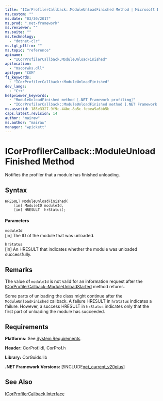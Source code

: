 ```yaml
---
title: "ICorProfilerCallback::ModuleUnloadFinished Method | Microsoft Docs"
ms.custom: ""
ms.date: "03/30/2017"
ms.prod: ".net-framework"
ms.reviewer: ""
ms.suite: ""
ms.technology: 
  - "dotnet-clr"
ms.tgt_pltfrm: ""
ms.topic: "reference"
apiname: 
  - "ICorProfilerCallback.ModuleUnloadFinished"
apilocation: 
  - "mscorwks.dll"
apitype: "COM"
f1_keywords: 
  - "ICorProfilerCallback::ModuleUnloadFinished"
dev_langs: 
  - "C++"
helpviewer_keywords: 
  - "ModuleUnloadFinished method [.NET Framework profiling]"
  - "ICorProfilerCallback::ModuleUnloadFinished method [.NET Framework profiling]"
ms.assetid: 185e3327-9f9c-44bc-8a5c-febea9a6bb5b
caps.latest.revision: 14
author: "mairaw"
ms.author: "mairaw"
manager: "wpickett"
---
```

# ICorProfilerCallback::ModuleUnloadFinished Method
Notifies the profiler that a module has finished unloading.  
  
## Syntax  
  
```  
HRESULT ModuleUnloadFinished(  
    [in] ModuleID moduleId,  
    [in] HRESULT  hrStatus);  
```  
  
#### Parameters  
 `moduleId`  
 [in] The ID of the module that was unloaded.  
  
 `hrStatus`  
 [in] An HRESULT that indicates whether the module was unloaded successfully.  
  
## Remarks  
 The value of `moduleId` is not valid for an information request after the [ICorProfilerCallback::ModuleUnloadStarted](../../../../docs/framework/unmanaged-api/profiling/icorprofilercallback-moduleunloadstarted-method.md) method returns.  
  
 Some parts of unloading the class might continue after the `ModuleUnloadFinished` callback. A failure HRESULT in `hrStatus` indicates a failure. However, a success HRESULT in `hrStatus` indicates only that the first part of unloading the module has succeeded.  
  
## Requirements  
 **Platforms:** See [System Requirements](../../../../docs/framework/get-started/system-requirements.md).  
  
 **Header:** CorProf.idl, CorProf.h  
  
 **Library:** CorGuids.lib  
  
 **.NET Framework Versions:** [!INCLUDE[net_current_v20plus](../../../../includes/net-current-v20plus-md.md)]  
  
## See Also  
 [ICorProfilerCallback Interface](../../../../docs/framework/unmanaged-api/profiling/icorprofilercallback-interface.md)